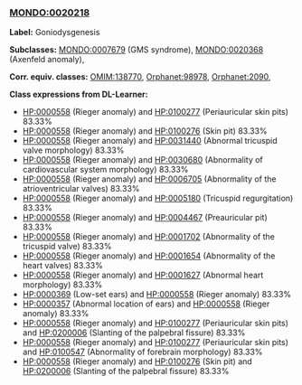 
### [MONDO:0020218](http://purl.obolibrary.org/obo/MONDO_0020218)
**Label:** Goniodysgenesis

**Subclasses:** [MONDO:0007679](http://purl.obolibrary.org/obo/MONDO_0007679) (GMS syndrome), [MONDO:0020368](http://purl.obolibrary.org/obo/MONDO_0020368) (Axenfeld anomaly), 

**Corr. equiv. classes:** [OMIM:138770](http://purl.obolibrary.org/obo/OMIM_138770), [Orphanet:98978](http://www.orpha.net/ORDO/Orphanet_98978), [Orphanet:2090](http://www.orpha.net/ORDO/Orphanet_2090), 

**Class expressions from DL-Learner:**

- [HP:0000558](http://purl.obolibrary.org/obo/HP_0000558) (Rieger anomaly) and [HP:0100277](http://purl.obolibrary.org/obo/HP_0100277) (Periauricular skin pits) 83.33%
- [HP:0000558](http://purl.obolibrary.org/obo/HP_0000558) (Rieger anomaly) and [HP:0100276](http://purl.obolibrary.org/obo/HP_0100276) (Skin pit) 83.33%
- [HP:0000558](http://purl.obolibrary.org/obo/HP_0000558) (Rieger anomaly) and [HP:0031440](http://purl.obolibrary.org/obo/HP_0031440) (Abnormal tricuspid valve morphology) 83.33%
- [HP:0000558](http://purl.obolibrary.org/obo/HP_0000558) (Rieger anomaly) and [HP:0030680](http://purl.obolibrary.org/obo/HP_0030680) (Abnormality of cardiovascular system morphology) 83.33%
- [HP:0000558](http://purl.obolibrary.org/obo/HP_0000558) (Rieger anomaly) and [HP:0006705](http://purl.obolibrary.org/obo/HP_0006705) (Abnormality of the atrioventricular valves) 83.33%
- [HP:0000558](http://purl.obolibrary.org/obo/HP_0000558) (Rieger anomaly) and [HP:0005180](http://purl.obolibrary.org/obo/HP_0005180) (Tricuspid regurgitation) 83.33%
- [HP:0000558](http://purl.obolibrary.org/obo/HP_0000558) (Rieger anomaly) and [HP:0004467](http://purl.obolibrary.org/obo/HP_0004467) (Preauricular pit) 83.33%
- [HP:0000558](http://purl.obolibrary.org/obo/HP_0000558) (Rieger anomaly) and [HP:0001702](http://purl.obolibrary.org/obo/HP_0001702) (Abnormality of the tricuspid valve) 83.33%
- [HP:0000558](http://purl.obolibrary.org/obo/HP_0000558) (Rieger anomaly) and [HP:0001654](http://purl.obolibrary.org/obo/HP_0001654) (Abnormality of the heart valves) 83.33%
- [HP:0000558](http://purl.obolibrary.org/obo/HP_0000558) (Rieger anomaly) and [HP:0001627](http://purl.obolibrary.org/obo/HP_0001627) (Abnormal heart morphology) 83.33%
- [HP:0000369](http://purl.obolibrary.org/obo/HP_0000369) (Low-set ears) and [HP:0000558](http://purl.obolibrary.org/obo/HP_0000558) (Rieger anomaly) 83.33%
- [HP:0000357](http://purl.obolibrary.org/obo/HP_0000357) (Abnormal location of ears) and [HP:0000558](http://purl.obolibrary.org/obo/HP_0000558) (Rieger anomaly) 83.33%
- [HP:0000558](http://purl.obolibrary.org/obo/HP_0000558) (Rieger anomaly) and [HP:0100277](http://purl.obolibrary.org/obo/HP_0100277) (Periauricular skin pits) and [HP:0200006](http://purl.obolibrary.org/obo/HP_0200006) (Slanting of the palpebral fissure) 83.33%
- [HP:0000558](http://purl.obolibrary.org/obo/HP_0000558) (Rieger anomaly) and [HP:0100277](http://purl.obolibrary.org/obo/HP_0100277) (Periauricular skin pits) and [HP:0100547](http://purl.obolibrary.org/obo/HP_0100547) (Abnormality of forebrain morphology) 83.33%
- [HP:0000558](http://purl.obolibrary.org/obo/HP_0000558) (Rieger anomaly) and [HP:0100276](http://purl.obolibrary.org/obo/HP_0100276) (Skin pit) and [HP:0200006](http://purl.obolibrary.org/obo/HP_0200006) (Slanting of the palpebral fissure) 83.33%


